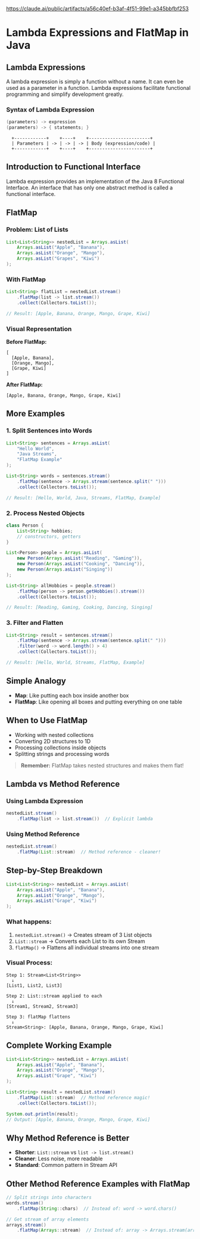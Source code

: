 https://claude.ai/public/artifacts/a56c40ef-b3af-4f51-99e1-a345bbfbf253

# Lambda Expressions and FlatMap in Java

## Lambda Expressions

A lambda expression is simply a function without a name. It can even be used as a parameter in a function. Lambda expressions facilitate functional programming and simplify development greatly.

### Syntax of Lambda Expression

```java
(parameters) -> expression
(parameters) -> { statements; }
```

```
  +------------+    +----+    +-----------------------+
  | Parameters | -> | -> | -> | Body (expression/code) |
  +------------+    +----+    +-----------------------+
```

## Introduction to Functional Interface

Lambda expression provides an implementation of the Java 8 Functional Interface. An interface that has only one abstract method is called a functional interface.

## FlatMap

### Problem: List of Lists

```java
List<List<String>> nestedList = Arrays.asList(
    Arrays.asList("Apple", "Banana"),
    Arrays.asList("Orange", "Mango"),
    Arrays.asList("Grapes", "Kiwi")
);
```

### With FlatMap

```java
List<String> flatList = nestedList.stream()
    .flatMap(list -> list.stream())
    .collect(Collectors.toList());

// Result: [Apple, Banana, Orange, Mango, Grape, Kiwi]
```

### Visual Representation

**Before FlatMap:**
```
[
  [Apple, Banana],
  [Orange, Mango],
  [Grape, Kiwi]
]
```

**After FlatMap:**
```
[Apple, Banana, Orange, Mango, Grape, Kiwi]
```

## More Examples

### 1. Split Sentences into Words

```java
List<String> sentences = Arrays.asList(
    "Hello World",
    "Java Streams",
    "FlatMap Example"
);

List<String> words = sentences.stream()
    .flatMap(sentence -> Arrays.stream(sentence.split(" ")))
    .collect(Collectors.toList());

// Result: [Hello, World, Java, Streams, FlatMap, Example]
```

### 2. Process Nested Objects

```java
class Person {
    List<String> hobbies;
    // constructors, getters
}

List<Person> people = Arrays.asList(
    new Person(Arrays.asList("Reading", "Gaming")),
    new Person(Arrays.asList("Cooking", "Dancing")),
    new Person(Arrays.asList("Singing"))
);

List<String> allHobbies = people.stream()
    .flatMap(person -> person.getHobbies().stream())
    .collect(Collectors.toList());

// Result: [Reading, Gaming, Cooking, Dancing, Singing]
```

### 3. Filter and Flatten

```java
List<String> result = sentences.stream()
    .flatMap(sentence -> Arrays.stream(sentence.split(" ")))
    .filter(word -> word.length() > 4)
    .collect(Collectors.toList());

// Result: [Hello, World, Streams, FlatMap, Example]
```

## Simple Analogy

- **Map**: Like putting each box inside another box
- **FlatMap**: Like opening all boxes and putting everything on one table

## When to Use FlatMap

- Working with nested collections
- Converting 2D structures to 1D
- Processing collections inside objects
- Splitting strings and processing words

> **Remember:** FlatMap takes nested structures and makes them flat!

## Lambda vs Method Reference

### Using Lambda Expression

```java
nestedList.stream()
    .flatMap(list -> list.stream())  // Explicit lambda
```

### Using Method Reference

```java
nestedList.stream()
    .flatMap(List::stream)  // Method reference - cleaner!
```

## Step-by-Step Breakdown

```java
List<List<String>> nestedList = Arrays.asList(
    Arrays.asList("Apple", "Banana"),
    Arrays.asList("Orange", "Mango"),
    Arrays.asList("Grape", "Kiwi")
);
```

### What happens:

1. `nestedList.stream()` → Creates stream of 3 List objects
2. `List::stream` → Converts each List to its own Stream
3. `flatMap()` → Flattens all individual streams into one stream

### Visual Process:

```
Step 1: Stream<List<String>>
  ↓
[List1, List2, List3]

Step 2: List::stream applied to each
  ↓
[Stream1, Stream2, Stream3]

Step 3: flatMap flattens
  ↓
Stream<String>: [Apple, Banana, Orange, Mango, Grape, Kiwi]
```

## Complete Working Example

```java
List<List<String>> nestedList = Arrays.asList(
    Arrays.asList("Apple", "Banana"),
    Arrays.asList("Orange", "Mango"),
    Arrays.asList("Grape", "Kiwi")
);

List<String> result = nestedList.stream()
    .flatMap(List::stream)  // Method reference magic!
    .collect(Collectors.toList());

System.out.println(result);
// Output: [Apple, Banana, Orange, Mango, Grape, Kiwi]
```

## Why Method Reference is Better

- **Shorter**: `List::stream` vs `list -> list.stream()`
- **Cleaner**: Less noise, more readable
- **Standard**: Common pattern in Stream API

## Other Method Reference Examples with FlatMap

```java
// Split strings into characters
words.stream()
    .flatMap(String::chars)  // Instead of: word -> word.chars()

// Get stream of array elements
arrays.stream()
    .flatMap(Arrays::stream)  // Instead of: array -> Arrays.stream(array)
```